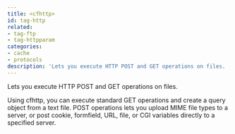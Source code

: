 ```yaml
---
title: <cfhttp>
id: tag-http
related:
- tag-ftp
- tag-httpparam
categories:
- cache
- protocols
description: 'Lets you execute HTTP POST and GET operations on files. '
---
```


Lets you execute HTTP POST and GET operations on files.

Using cfhttp, you can execute standard GET operations and create a query object from a text file. POST operations lets you upload MIME file  types to a server, or post cookie, formfield, URL, file, or CGI variables directly to a specified server.

